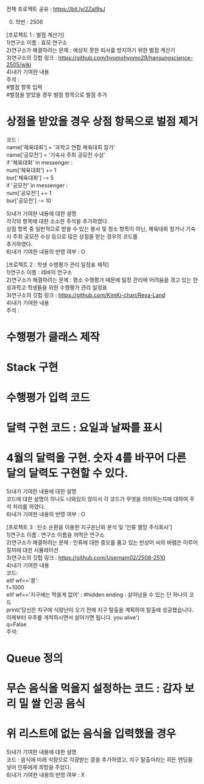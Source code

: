 전체 프로젝트 공유 : https://bit.ly/2ZaI9sJ <br>

0. 학번 : 2506<br>


[프로젝트 1 : 벌점 계산기]<br>
1)연구소 이름 : 효모 연구소<br>
2)연구소가 해결하려는 문제 : 예상치 못한 퇴사를 방지하기 위한 벌점 계산기<br>
3)연구소의 깃헙 링크 : https://github.com/hyomohyomo29/hansungscience-2505/wiki<br>
4)내가 기여한 내용<br>
주석 :<br>
#벌점 항목 입력<br>
#벌점을 받았을 경우 벌점 항목으로 벌점 추가<br>
# 상점을 받았을 경우 상점 항목으로 벌점 제거<br>
코드 : <br>
name['체육대회'] = '과학고 연합 체육대회 참가'<br>
name['공모전'] = '기숙사 주최 공모전 수상'<br>
    if '체육대회' in messenger :<br>
        num['체육대회'] += 1<br>
        bur['체육대회'] -= 5<br>
    if '공모전' in messenger :<br>
        num['공모전'] += 1<br>
        bur['공모전'] -= 10<br>

5)내가 기여한 내용에 대한 설명<br>
각각의 항목에 대한 소소한 주석을 추가하였다.<br>
상점 항목 중 일반적으로 받을 수 있는 봉사 및 청소 항목이 아닌, 체육대회 참가나 기숙사 주최 공모전 수상 등으로 많은 상점을 받는 경우의 코드를<br> 
추가하였다.<br>
6)내가 기여한 내용의 반영 여부 : O<br>

[프로젝트 2 : 학생 수행평가 관리 일정표 제작]<br>
1)연구소 이름 : 레바의 연구소<br>
2)연구소가 해결하려는 문제 : 평소 수행평가 때문에 일정 관리에 어려움을 겪고 있는 한성과학고 학생들을 위한 수행평가 관리 일정표<br>
3)연구소의 깃헙 링크 : https://github.com/KimKi-chan/Reva-Land<br>
4)내가 기여한 내용<br>
주석 :<br>
# 수행평가 클래스 제작<br>
# Stack 구현<br>
# 수행평가 입력 코드<br>
# 달력 구현 코드 : 요일과 날짜를 표시<br>
# 4월의 달력을 구현. 숫자 4를 바꾸어 다른 달의 달력도 구현할 수 있다.<br>
5)내가 기여한 내용에 대한 설명<br>
코드에 대한 설명이 하나도 나와있지 않아서 각 코드가 무엇을 의미하는지에 대하여 주석 처리를 하였다.<br>
6)내가 기여한 내용의 반영 여부 : O<br>

[프로젝트 3 : 탄소 순환을 이용한 지구온난화 분석 및 '인류 멸망 주식회사']<br>
1)연구소 이름 : 연구소 이름을 까먹은 연구소<br>
2)연구소가 해결하려는 문제 : 인류에 대한 증오를 품고 있는 반상어 씨의 바램은 이루어질까에 대한 시뮬레이션<br>
3)연구소의 깃헙 링크 : https://github.com/Usernam02/2508-2510<br>
4)내가 기여한 내용<br>
코드:<br>
elif wf=='콩':<br>
    f=1000<br>
elif wf=='지구에는 먹을게 없어' :  #hidden ending : 살아남을 수 있는 단 하나의 코드<br>
    print('당신은 지구에 식량난이 오기 전에 지구 탈출을 계획하여 탈출에 성공했습니다. 이제부터 우주를 개척하시면서 살아가면 됩니다. you alive')<br>
    q=False<br>
주석:<br>
# Queue 정의<br>
# 무슨 음식을 먹을지 설정하는 코드 : 감자 보리 밀 쌀 인공 음식<br>
# 위 리스트에 없는 음식을 입력했을 경우<br>
5)내가 기여한 내용에 대한 설명<br>
코드 : 음식에 미래 식량으로 각광받는 콩을 추가하였고, 지구 탈출이라는 히든 엔딩을 넣어 인류에게 희망을 주었다.<br>
6)내가 기여한 내용의 반영 여부 : X<br>
